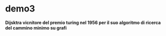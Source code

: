 # demo3

**Dijsktra vicnitore del premio turing nel 1956 per il suo algoritmo di ricerca del cammino minimo su grafi** 